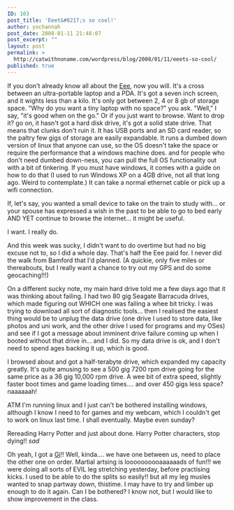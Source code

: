 ```yaml
---
ID: 103
post_title: 'Eeet&#8217;s so cool!'
author: yochannah
post_date: 2008-01-11 21:48:07
post_excerpt: ""
layout: post
permalink: >
  http://catwithnoname.com/wordpress/blog/2008/01/11/eeets-so-cool/
published: true
---
```

If you don't already know all about the <a href="http://www.ebuyer.com/product/135074">Eee</a>, now you will. It's a cross between an ultra-portable laptop and a PDA. It's got a seven inch screen, and it wights less than a kilo. It's only got between 2, 4 or 8 gb of storage space. "Why do you want a tiny laptop with no space?" you ask. "Well," I say, "it's good when on the go." Or if you just want to browse. Want to drop it? go on, it hasn't got a hard disk drive, it's got a solid state drive. That means that clunks don't ruin it. It has USB ports and an SD card reader, so the paltry few gigs of storage are easily expandable. It runs a dumbed down version of linux that anyone can use, so the OS doesn't take the space or require the performance that a windows machine does. and for people who don't need dumbed down-ness, you can pull the full OS functionality out with a bit of tinkering. If you must have windows, it comes with a guide on how to do that (I used to run Windows XP on a 4GB drive, not all that long ago. Weird to contemplate.) It can take a normal ethernet cable or pick up a wifi connection. 

If, let's say, you wanted a small device to take on the train to study with... or your spouse has expressed a wish in the past to be able to go to bed early AND YET continue to browse the internet... it might be useful.

I want. I really do. 

And this week was sucky, I didn't want to do overtime but had no big excuse not to, so I did a whole day. That's half the Eee paid for. I never did the walk from Bamford that I'd planned. (A quickie, only five miles or thereabouts, but I really want a chance to try out my GPS and do some geocaching!!!)

On a different sucky note, my main hard drive told me a few days ago that it was thinking about failing. I had two 80 gig Seagate Barracuda drives, which made figuring out WHICH one was failing a whee bit tricky. I was trying to download all sort of diagnostic tools... then I realised the easiest thing would be to unplug the data drive (one drive I used to store data, like photos and uni work, and the other drive I used for programs and my OSes) and see if I got a message about imminent drive failure coming up when I booted without that drive in... and I did. So my data drive is ok, and I don't need to spend ages backing it up, which is good. 

I browsed about and got a half-terabyte drive, which expanded my capacity greatly. It's quite amusing to see a 500 gig 7200 rpm drive going for the same price as a 36 gig 10,000 rpm drive. A wee bit of extra speed, slightly faster boot times and game loading times.... and over 450 gigs less space? naaaaaah! 

ATM I'm running linux and I just can't be bothered installing windows, although I know I need to for games and my webcam, which I couldn't get to work on linux last time. I shall eventually. Maybe even sunday?

Rereading Harry Potter and just about done. Harry Potter characters, stop dying!! *sad*

Oh yeah, I got a <a href="http://en.wikipedia.org/wiki/Judogi">Gi</a>!! Well, kinda.... we have one between us, need to place the other one on order. Martial artsing is loooooooooaaaaaads of fun!!! we were doing all sorts of EVIL leg stretching yesterday, before practising kicks. I used to be able to do the splits so easily!! but all my leg musles wanted to snap partway down, thistime. I may have to try and limber up enough to do it again. Can I be bothered? I know not, but I would like to show improvement in the class.